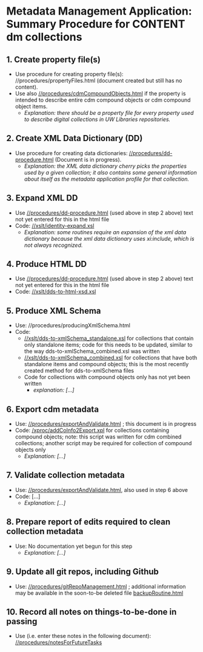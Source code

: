 # Metadata Management Application: Summary Procedure for CONTENT dm collections

## 1. Create property file(s)
- Use procedure for creating property file(s): //procedures/propertyFiles.html (document created but still has no content).
- Use also [//procedures/cdmCompoundObjects.html]() if the property is intended to describe entire cdm compound objects or cdm compound object items.
    - *Explanation: there should be a property file for every property used to describe digital collections in UW Libraries repositories.*
## 2. Create XML Data Dictionary (DD)
- Use procedure for creating data dictionaries: [//procedures/dd-procedure.html]() (Document is in progress).
    - *Explanation: the XML data dictionary cherry picks the properties used by a given collection; it also contains some general information about itself as the metadata application profile for that collection.*
## 3. Expand XML DD
- Use [//procedures/dd-procedure.html]() (used above in step 2 above) text not yet entered for this in the html file
- Code: [//xslt/identity-expand.xsl]()
    - *Explanation: some routines require an expansion of the xml data dictionary because the xml data dictionary uses xi:include, which is not always recognized.*
## 4. Produce HTML DD
- Use [//procedures/dd-procedure.html]() (used above in step 2 above) text not yet entered for this in the html file
- Code: [//xslt/dds-to-html-xsd.xsl]()
## 5. Produce XML Schema
- Use: //procedures/producingXmlSchema.html
- Code: 
    - [//xslt/dds-to-xmlSchema_standalone.xsl]() for collections that contain only standalone items; code for this needs to be updated, similar to the way dds-to-xmlSchema_combined.xsl was written
    - [//xslt/dds-to-xmlSchema_combined.xsl]() for collections that have both standalone items and compound objects; this is the most recently created method for dds-to-xmlSchema files
    - Code for collections with compound objects only has not yet been written
        - *explanation: [...]*
## 6. Export cdm metadata
- Use: [//procedures/exportAndValidate.html]() ; this document is in progress
- Code: [/xproc/addCoInfo2Export.xpl]() for collections containing compound objects; note: this script was written for cdm combined collections; another script may be required for collection of compound objects only
    - *Explanation: [...]*
## 7. Validate collection metadata
- Use: [//procedures/exportAndValidate.html](), also used in step 6 above
- Code: [...]
    - *Explanation: [...]*
## 8. Prepare report of edits required to clean collection metadata
- Use: No documentation yet begun for this step
    - *Explanation: [...]*
## 9. Update all git repos, including Github
- Use: [//procedures/gitRepoManagement.html]() ; additional information may be available in the soon-to-be deleted file [backupRoutine.html]()
## 10. Record all notes on things-to-be-done in passing
- Use (i.e. enter these notes in the following document): [//procedures/notesForFutureTasks]()
